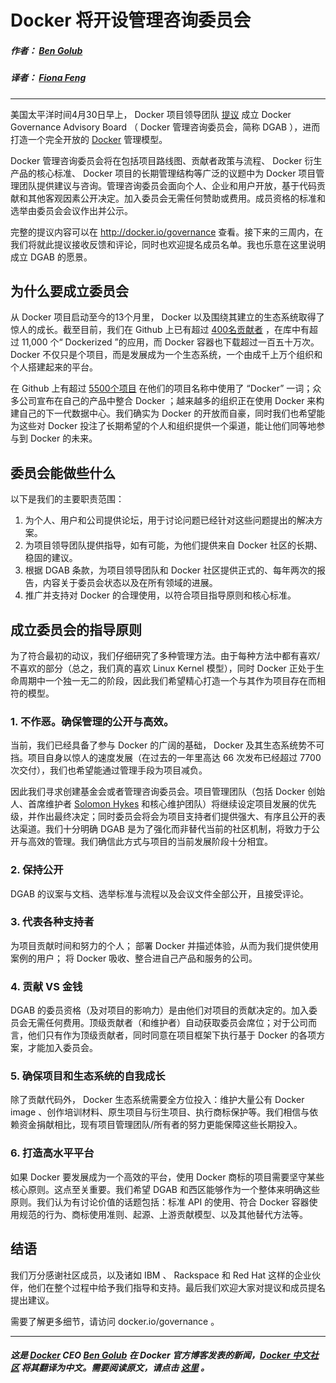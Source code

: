 # Docker 将开设管理咨询委员会

##### 作者： [Ben Golub](https://twitter.com/golubbe)

##### 译者： [Fiona Feng](https://twitter.com/usuede)

***

美国太平洋时间4月30日早上， Docker 项目领导团队 [提议](http://www.businesswire.com/news/home/20140430005529/en/Open-Source-Docker-Project-Announces-Open-Governance) 成立 Docker Governance Advisory Board （ Docker 管理咨询委员会，简称 DGAB ），进而打造一个完全开放的 [Docker](http://docker.io) 管理模型。 

Docker 管理咨询委员会将在包括项目路线图、贡献者政策与流程、 Docker 衍生产品的核心标准、 Docker 项目的长期管理结构等广泛的议题中为 Docker 项目管理团队提供建议与咨询。管理咨询委员会面向个人、企业和用户开放，基于代码贡献和其他客观因素公开决定。加入委员会无需任何赞助或费用。成员资格的标准和选举由委员会会议作出并公示。

完整的提议内容可以在 http://docker.io/governance 查看。接下来的三周内，在我们将就此提议接收反馈和评论，同时也欢迎提名成员名单。我也乐意在这里说明成立 DGAB 的愿景。


## 为什么要成立委员会

从 Docker 项目启动至今的13个月里， Docker 以及围绕其建立的生态系统取得了惊人的成长。截至目前，我们在 Github 上已有超过 [400名贡献者](https://github.com/dotcloud/docker/graphs/contributors) ，在库中有超过 11,000 个“ Dockerized ”的应用，而 Docker 容器也下载超过一百五十万次。 Docker 不仅只是个项目，而是发展成为一个生态系统，一个由成千上万个组织和个人搭建起来的平台。


在 Github 上有超过 [5500个项目](https://github.com/search?q=docker&ref=cmdform) 在他们的项目名称中使用了 “Docker” 一词；众多公司宣布在自己的产品中整合 Docker ；越来越多的组织正在使用 Docker 来构建自己的下一代数据中心。我们确实为 Docker 的开放而自豪，同时我们也希望能为这些对 Docker 投注了长期希望的个人和组织提供一个渠道，能让他们同等地参与到 Docker 的未来。


## 委员会能做些什么



以下是我们的主要职责范围：

1. 为个人、用户和公司提供论坛，用于讨论问题已经针对这些问题提出的解决方案。
2. 为项目领导团队提供指导，如有可能，为他们提供来自 Docker 社区的长期、稳固的建议。
3. 根据 DGAB 条款，为项目领导团队和 Docker 社区提供正式的、每年两次的报告，内容关于委员会状态以及在所有领域的进展。
4. 推广并支持对 Docker 的合理使用，以符合项目指导原则和核心标准。


## 成立委员会的指导原则



为了符合最初的动议，我们仔细研究了多种管理方法。由于每种方法中都有喜欢/不喜欢的部分（总之，我们真的喜欢 Linux Kernel 模型），同时 Docker 正处于生命周期中一个独一无二的阶段，因此我们希望精心打造一个与其作为项目存在而相符的模型。



### 1. 不作恶。确保管理的公开与高效。



当前，我们已经具备了参与 Docker 的广阔的基础， Docker 及其生态系统势不可挡。项目自身以惊人的速度发展（在过去的一年里高达 66 次发布已经超过 7700 次交付），我们也希望能通过管理手段为项目减负。



因此我们寻求创建基金会或者管理咨询委员会。项目管理团队（包括 Docker 创始人、首席维护者 [Solomon Hykes](https://twitter.com/solomonstre) 和核心维护团队）将继续设定项目发展的优先级，并作出最终决定；同时委员会将会为项目支持者们提供强大、有序且公开的表达渠道。我们十分明确 DGAB 是为了强化而非替代当前的社区机制，将致力于公开与高效的管理。我们确信此方式与项目的当前发展阶段十分相宜。


### 2. 保持公开

DGAB 的议案与文档、选举标准与流程以及会议文件全部公开，且接受评论。



### 3. 代表各种支持者
为项目贡献时间和努力的个人；
部署 Docker 并描述体验，从而为我们提供使用案例的用户；
将 Docker 吸收、整合进自己产品和服务的公司。



### 4. 贡献 VS 金钱

DGAB 的委员资格（及对项目的影响力）是由他们对项目的贡献决定的。加入委员会无需任何费用。顶级贡献者（和维护者）自动获取委员会席位；对于公司而言，他们只有作为顶级贡献者，同时同意在项目框架下执行基于 Docker 的各项方案，才能加入委员会。


### 5. 确保项目和生态系统的自我成长

除了贡献代码外， Docker 生态系统需要全方位投入：维护大量公有 Docker image 、创作培训材料、原生项目与衍生项目、执行商标保护等。我们相信与依赖资金捐献相比，现有项目管理团队/所有者的努力更能保障这些长期投入。



### 6. 打造高水平平台 

如果 Docker 要发展成为一个高效的平台，使用 Docker 商标的项目需要坚守某些核心原则。这点至关重要。我们希望 DGAB 和西区能够作为一个整体来明确这些原则。我们认为有讨论价值的话题包括：标准 API 的使用、符合 Docker 容器使用规范的行为、商标使用准则、起源、上游贡献模型、以及其他替代方法等。


## 结语

我们万分感谢社区成员，以及诸如 IBM 、 Rackspace 和 Red Hat 这样的企业伙伴，他们在整个过程中给予我们指导和支持。最后我们欢迎大家对提议和成员提名提出建议。

需要了解更多细节，请访问 docker.io/governance 。

---

##### 这是 [Docker](https://www.docker.com) CEO [Ben Golub](https://twitter.com/golubbe) 在 Docker 官方博客发表的新闻，[Docker 中文社区](https://www.dockboard.org/ghost/www.dockboard.org) 将其翻译为中文。需要阅读原文，请点击 [这里](http://blog.docker.io/2014/04/docker-open-governance-advisory-board/) 。
